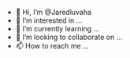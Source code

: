 - 👋 Hi, I’m @Jaredluvaha
- 👀 I’m interested in ...
- 🌱 I’m currently learning ...
- 💞️ I’m looking to collaborate on ...
- 📫 How to reach me ...

<!---
Jaredluvaha/Jaredluvaha is a ✨ special ✨ repository because its `README.md` (this file) appears on your GitHub profile.
You can click the Preview link to take a look at your changes.
--->
